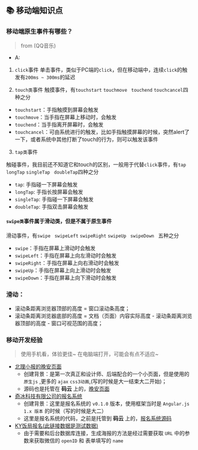 ## 📚 移动端知识点
### 移动端原生事件有哪些？
> from (QQ音乐)
- A:
1. `click`事件
单击事件，类似于PC端的`click`，但在移动端中，连续`click`的触发有`200ms ~ 300ms`的延迟

2. `touch类`事件
触摸事件，有`touchstart` `touchmove` ` touchend` ` touchcancel `四种之分
- `touchstart`：手指触摸到屏幕会触发
- `touchmove`：当手指在屏幕上移动时，会触发
- `touchend`：当手指离开屏幕时，会触发
- `touchcancel`：可由系统进行的触发，比如手指触摸屏幕的时候，突然alert了一下，或者系统中其他打断了touch的行为，则可以触发该事件

3. `tap类`事件

触碰事件，我目前还不知道它和touch的区别，一般用于代替`click`事件，有`tap` ` longTap ` `singleTap` ` doubleTap`四种之分
- `tap`: 手指碰一下屏幕会触发
- `longTap`: 手指长按屏幕会触发
- `singleTap`: 手指碰一下屏幕会触发
- `doubleTap`: 手指双击屏幕会触发

#### `swipe类`事件属于滑动类，但是不属于原生事件
滑动事件，有`swipe ` `swipeLeft` ` swipeRight ` `swipeUp ` `swipeDown ` 五种之分
- `swipe`：手指在屏幕上滑动时会触发
- `swipeLeft`：手指在屏幕上向左滑动时会触发
- `swipeRight`：手指在屏幕上向右滑动时会触发
- `swipeUp`：手指在屏幕上向上滑动时会触发
- `swipeDown`：手指在屏幕上向下滑动时会触发

### 滑动：
* 滚动条距离浏览器顶部的高度 = 窗口滚动条高度；
* 滚动条距离浏览器底部的高度 = 文档（页面）内容实际高度 - 滚动条距离浏览器顶部的高度 - 窗口可视范围的高度；
  
### 移动开发经验
> 使用手机看，体验更佳~
> 在电脑端打开，可能会有点不适应~
- [北理小报的晚安页面](https://1110qing.gitee.io/goodnight/)
    + 创建背景：是第一次真正和设计师、后端配合的一个小页面，但是使用的 `原生js` ,更多的 `ajax` `css3动画`,(写的时候是大一结束大二开始)；
    + 源码也是托管在 **码云** 上的，[晚安页面](https://1110qing.gitee.io/goodnight/)
- [奇冰科技有限公司的报名系统](https://1110qing.gitee.io/qibing/#/tab/choice1)
    + 创建背景：这里是报名系统的 `v0.1.0` 版本，使用框架当时是 `Angular.js 1.x 版本` 的时候（写的时候是大二）
    + 这里是报名系统的代码，之前是托管到 **码云** 上的，[报名系统源码](https://gitee.com/1110qing/qibing)
- [KY饭局报名(此链接数据是测试数据)](http://www.wusiqing.com/yoker_/html/singUpHtml/index.html?openId=%27holle%27&&name=%27123%27)
    + 由于需要和后台数据库连接，生成海报的方法是经过需要获取 `URL` 中的参数来获取微信的 `openID` 和 表单填写的 `name`
